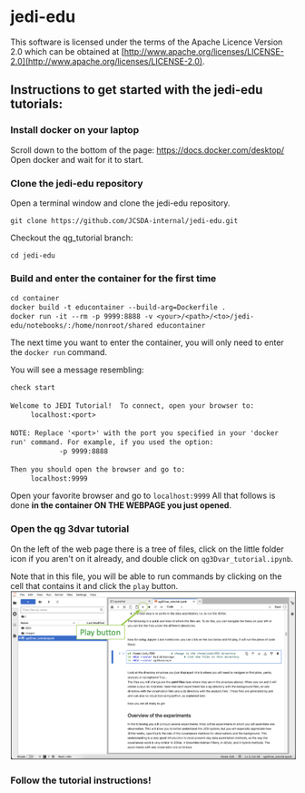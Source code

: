 # jedi-edu

This software is licensed under the terms of the Apache Licence Version 2.0 which can be obtained at [http://www.apache.org/licenses/LICENSE-2.0](http://www.apache.org/licenses/LICENSE-2.0).

## Instructions to get started with the jedi-edu tutorials:

### Install docker on your laptop
Scroll down to the bottom of the page: https://docs.docker.com/desktop/
Open docker and wait for it to start.

### Clone the jedi-edu repository
Open a terminal window and clone the jedi-edu repository.
```
git clone https://github.com/JCSDA-internal/jedi-edu.git
```
Checkout the qg_tutorial branch:
```
cd jedi-edu
```

### Build and enter the container for the first time
```
cd container
docker build -t educontainer --build-arg=Dockerfile .
docker run -it --rm -p 9999:8888 -v <your>/<path>/<to>/jedi-edu/notebooks/:/home/nonroot/shared educontainer
```
The next time you want to enter the container, you will only need to enter the `docker run` command.

You will see a message resembling:
```
check start

Welcome to JEDI Tutorial!  To connect, open your browser to:
	 localhost:<port>

NOTE: Replace '<port>' with the port you specified in your 'docker run' command. For example, if you used the option:
	        -p 9999:8888

Then you should open the browser and go to:
	 localhost:9999
```

Open your favorite browser and go to `localhost:9999`
All that follows is done **in the container ON THE WEBPAGE you just opened**.

### Open the qg 3dvar tutorial
On the left of the web page there is a tree of files, click on the little folder icon if you aren't on it already, and double click on `qg3Dvar_tutorial.ipynb`.

Note that in this file, you will be able to run commands by clicking on the cell that contains it and click the `play` button.
![welcome](img/run_command.png)

### Follow the tutorial instructions!
